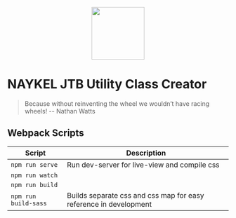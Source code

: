 <p align="center"><a href="https://naykel.com.au" target="_blank"><img src="https://avatars0.githubusercontent.com/u/32632005?s=460&u=d1df6f6e0bf29668f8a4845271e9be8c9b96ed83&v=4" width="120"></a></p>

# NAYKEL JTB Utility Class Creator

> Because without reinventing the wheel we wouldn’t have racing wheels!
> -- Nathan Watts



## Webpack Scripts

| Script               | Description                                                       |
| -------------------- | ----------------------------------------------------------------- |
| `npm run serve`      | Run dev-server for live-view and compile css                      |
| `npm run watch`      |                                                                   |
| `npm run build`      |                                                                   |
| `npm run build-sass` | Builds separate css and css map for easy reference in development |
